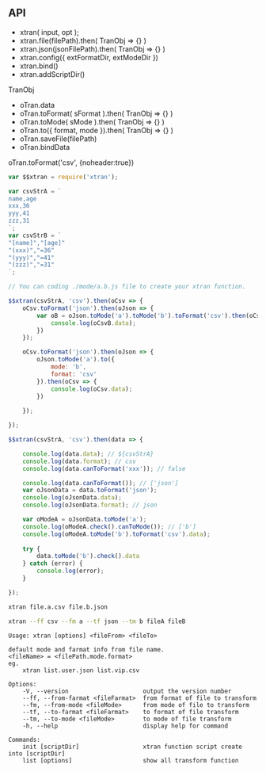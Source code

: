

## API
* xtran( input, opt );
* xtran.file(filePath).then( TranObj => {} )
* xtran.json(jsonFilePath).then( TranObj => {} )
* xtran.config({ extFormatDir, extModeDir })
* xtran.bind()
* xtran.addScriptDir()

TranObj
* oTran.data
* oTran.toFormat( sFormat ).then( TranObj => {} )
* oTran.toMode( sMode ).then( TranObj => {} )
* oTran.to({ format, mode }).then( TranObj => {} )
* oTran.saveFile(filePath)
* oTran.bindData

oTran.toFormat('csv', {noheader:true})

```javascript
var $$xtran = require('xtran');

var csvStrA = `
name,age
xxx,36
yyy,41
zzz,31
`;
var csvStrB = `
"[name]","[age]"
"(xxx)","=36"
"(yyy)","=41"
"(zzz)","=31"
`;

// You can coding ./mode/a.b.js file to create your xtran function.

$$xtran(csvStrA, 'csv').then(oCsv => {
	oCsv.toFormat('json').then(oJson => {
		var oB = oJson.toMode('a').toMode('b').toFormat('csv').then(oCsvB => {
			console.log(oCsvB.data);
		})
	});

	oCsv.toFormat('json').then(oJson => {
		oJson.toMode('a').to({
			mode: 'b',
			format: 'csv'
		}).then(oCsv => {
			console.log(oCsv.data);
		})
		
	});

});

$$xtran(csvStrA, 'csv').then(data => {

	console.log(data.data); // ${csvStrA}
	console.log(data.format); // csv
	console.log(data.canToFormat('xxx')); // false

	console.log(data.canToFormat()); // ['json']
	var oJsonData = data.toFormat('json');
	console.log(oJsonData.data);
	console.log(oJsonData.format); // json

	var oModeA = oJsonData.toMode('a');
	console.log(oModeA.check().canToMode()); // ['b']
	console.log(oModeA.toMode('b').toFormat('csv').data);
	
	try {
		data.toMode('b').check().data
	} catch (error) {
		console.log(error);
	}

});
```

```bash
xtran file.a.csv file.b.json

xtran --ff csv --fm a --tf json --tm b fileA fileB
```


	Usage: xtran [options] <fileFrom> <fileTo> 

	default mode and farmat info from file name. 
	<fileName> = <filePath.mode.format>
	eg.
		xtran list.user.json list.vip.csv

	Options:
		-V, --version                     output the version number
		--ff, --from-farmat <fileFarmat>  from format of file to transform
		--fm, --from-mode <fileMode>      from mode of file to transform
		--tf, --to-farmat <fileFarmat>    to format of file transform
		--tm, --to-mode <fileMode>        to mode of file transform
		-h, --help                        display help for command

	Commands:
		init [scriptDir]                  xtran function script create into [scriptDir]
		list [options]                    show all transform function
	

